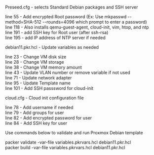 Preseed.cfg - selects Standard Debian packages and SSH server  

line 55 - Add encrypted Root password (Ex: Use mkpasswd --method=SHA-512 --rounds=4096 which prompt to enter a password)  
line 118 - Also installs qemu-guest-agent, cloud-init, vim, htop, and ntp  
line 191 - add SSH key for Root user (after ssh-rsa)  
line 195 - add IP address of NTP server if needed  


debian11.pkr.hcl - Update variables as needed  

line 23 - Change VM disk size  
line 28 - Change VM storage  
line 38 - Change VM memory amount  
line 43 - Update VLAN number or remove variable if not used  
line 71 - Update network adapter  
line 95 - Update Template name  
line 101 - Add SSH passsword for cloud-init  


cloud.cfg - Cloud init configuration file  

line 78 - Add username if needed  
line 79 - Add groups for user  
line 82 - Add encrypted password for user  
line 84 - Add SSH key for user  


Use commands below to validate and run Proxmox Debian template  

packer validate -var-file variables.pkrvars.hcl debian11.pkr.hcl  
packer build -var-file variables.pkrvars.hcl debian11.pkr.hcl  
